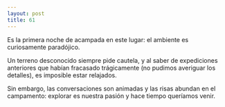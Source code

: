 ```yaml
---
layout: post
title: 61
---
```


Es la primera noche de acampada en este lugar: el ambiente es curiosamente paradójico.

Un terreno desconocido siempre pide cautela, y al saber de expediciones anteriores que habían fracasado trágicamente (no pudimos averiguar los detalles), es imposible estar relajados.

Sin embargo, las conversaciones son animadas y las risas abundan en el campamento: explorar es nuestra pasión y hace tiempo queríamos venir.
